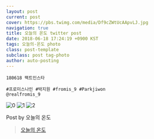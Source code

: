```yaml
---
layout: post
current: post
cover: https://pbs.twimg.com/media/Df9cZWtUcAApvLJ.jpg
navigation: true
title: 오늘의 온도 twitter post
date: 2018-06-18 17:24:19 +0900 KST
tags: 오늘의-온도 photo
class: post-template
subclass: post tag-photo
author: auto-posting
---
```


```  
180618 팩트인스타   
  
#프로미스나인 #박지원 #fromis_9 #Parkjiwon  
@realfromis_9  

```

![0](https://pbs.twimg.com/media/Df9cVeqUEAEqKju.jpg)
![1](https://pbs.twimg.com/media/Df9cW01UcAM4LvL.jpg)
![2](https://pbs.twimg.com/media/Df9cZWtUcAApvLJ.jpg)


Post by 오늘의 온도

> [오늘의 온도](https://twitter.com/Temperature_98)